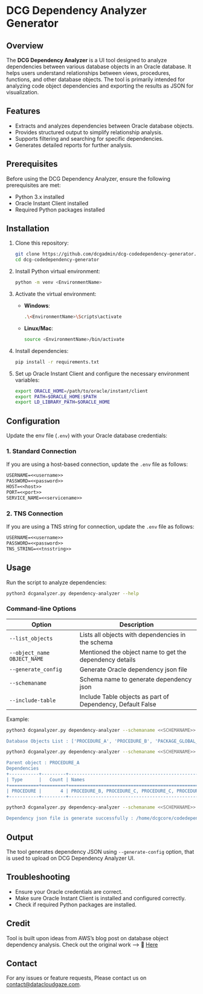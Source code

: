 # DCG Dependency Analyzer Generator

## Overview
The **DCG Dependency Analyzer** is a UI tool designed to analyze dependencies between various database objects in an Oracle database. It helps users understand relationships between views, procedures, functions, and other database objects. The tool is primarily intended for analyzing code object dependencies and exporting the results as JSON for visualization.

## Features
- Extracts and analyzes dependencies between Oracle database objects.
- Provides structured output to simplify relationship analysis.
- Supports filtering and searching for specific dependencies.
- Generates detailed reports for further analysis.

## Prerequisites
Before using the DCG Dependency Analyzer, ensure the following prerequisites are met:
- Python 3.x installed
- Oracle Instant Client installed
- Required Python packages installed

## Installation
1. Clone this repository:
   ```sh
   git clone https://github.com/dcgadmin/dcg-codedependency-generator.git
   cd dcg-codedependency-generator
   ```
2. Install Python virtual environment:
   ```sh
   python -m venv <EnvironmentName>
   ```

3. Activate the virtual environment:
   - **Windows**:
     ```sh
     .\<EnvironmentName>\Scripts\activate
     ```
   - **Linux/Mac**:
     ```sh
     source <EnvironmentName>/bin/activate
     ```

4. Install dependencies:
   ```sh
   pip install -r requirements.txt
   ```

5. Set up Oracle Instant Client and configure the necessary environment variables:
   ```sh
   export ORACLE_HOME=/path/to/oracle/instant/client
   export PATH=$ORACLE_HOME:$PATH
   export LD_LIBRARY_PATH=$ORACLE_HOME
   ```

## Configuration
Update the env file (`.env`) with your Oracle database credentials:

### **1. Standard Connection**
If you are using a host-based connection, update the `.env` file as follows:
```txt
USERNAME=<<username>>
PASSWORD=<<password>>
HOST=<<host>>
PORT=<<port>>
SERVICE_NAME=<<servicename>>
```

### **2. TNS Connection**
If you are using a TNS string for connection, update the `.env` file as follows:
```txt
USERNAME=<<username>>
PASSWORD=<<password>>
TNS_STRING=<<tnsstring>>
```

## Usage
Run the script to analyze dependencies:
```sh
python3 dcganalyzer.py dependency-analyzer --help
```

### Command-line Options
| Option         | Description |
|---------------|-------------|
| `--list_objects` | Lists all objects with dependencies in the schema |
| `--object_name OBJECT_NAME` | Mentioned the object name to get the dependency details |
| `--generate_config ` | Generate Oracle dependency json file |
| `--schemaname ` | Schema name to generate dependency json |
| `--include-table ` | Include Table objects as part of Dependency, Default False |

Example:
```sh
python3 dcganalyzer.py dependency-analyzer --schemaname <<SCHEMANAME>> --list-objects

Database Objects List : ['PROCEDURE_A', 'PROCEDURE_B', 'PACKAGE_GLOBAL_VARIABLE_TEST', 'SPORT_TEAM_ID_TRG', 'PLAYER_ID_TRG', 'SPORTING_EVENT_ID_TRG', 'GENERATE_TICKETS', 'TICKETMANAGEMENT', 'SPORTING_EVENT_TICKET_INFO', 'TRIGGER0', 'PROCEDURE_C', 'PROCEDURE_D', 'SPORT_TEAM_SEQ', 'PLAYER_SEQ', 'SPORTING_EVENT_SEQ', 'SPORTING_EVENT_TICKET_SEQ', 'SPORTING_EVENT_INFO', 'TRIGGER1']
```

```sh
python3 dcganalyzer.py dependency-analyzer --schemaname <<SCHEMANAME>> --object-name <<OBJECT-NAME>>

Parent object : PROCEDURE_A
Dependencies
+-----------+---------+----------------------------------------------------+
| Type      |   Count | Names                                              |
+===========+=========+====================================================+
| PROCEDURE |       4 | PROCEDURE_B, PROCEDURE_C, PROCEDURE_C, PROCEDURE_D |
+-----------+---------+----------------------------------------------------+
```

```sh
python3 dcganalyzer.py dependency-analyzer --schemaname <<SCHEMANAME>> --generate_json

Dependency json file is generate successfully : /home/dcgcore/codedependencyanalyzer/backend/DMS_SAMPLE_dependency.json
```

## Output
The tool generates dependency JSON using `--generate-config` option, that is used to upload on DCG Dependency Analyzer UI.

## Troubleshooting
- Ensure your Oracle credentials are correct.
- Make sure Oracle Instant Client is installed and configured correctly.
- Check if required Python packages are installed.

## Credit
Tool is built upon ideas from AWS’s blog post on database object dependency analysis.
Check out the original work --> 🔗 [Here](https://aws.amazon.com/blogs/database/analyze-amazon-rds-for-oracle-database-object-dependencies/)  


## Contact
For any issues or feature requests, Please contact us on contact@datacloudgaze.com.

